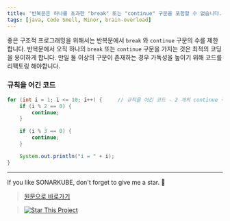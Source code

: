 ```yaml
---
title: '반복문은 하나를 초과한 "break" 또는 "continue" 구문을 포함할 수 없습니다.'
tags: [java, Code Smell, Minor, brain-overload]
---
```


좋은 구조적 프로그래밍을 위해서는 반복문에서 `break` 와 `continue` 구문의 수를 제한합니다.
반복문에서 오직 하나의 `break` 또는 `continue` 구문을 가지는 것은 최적의 코딩을 용이하게 합니다.
만일 둘 이상의 구문이 존재하는 경우 가독성을 높이기 위해 코드를 리팩토링 해야합니다.

### 규칙을 어긴 코드

```java
for (int i = 1; i <= 10; i++) {     // 규칙을 어긴 코드 - 2 개의 continue 구문 - 2개의 구문 사이에 로직을 추가하고 싶은 유혹을 느낄 수 있습니다.
    if (i % 2 == 0) {
        continue;
    }

    if (i % 3 == 0) {
        continue;
    }

    System.out.println("i = " + i);
}
```

---

If you like SONARKUBE, don't forget to give me a star. :star2:

> [원문으로 바로가기](https://rules.sonarsource.com/java/tag/brain-overload/RSPEC-135)

> [![Star This Project](https://img.shields.io/github/stars/kantabile/sonarkube.svg?label=Stars&style=social)](https://github.com/kantabile/sonarkube)
